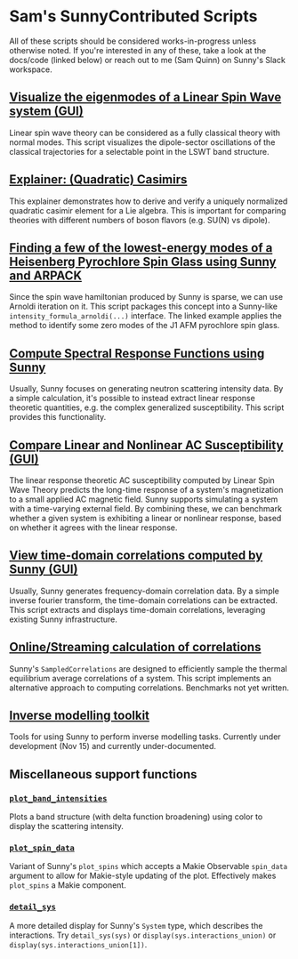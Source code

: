 # Sam's SunnyContributed Scripts

All of these scripts should be considered works-in-progress unless otherwise noted.
If you're interested in any of these, take a look at the docs/code (linked below) or reach out to me (Sam Quinn) on Sunny's Slack workspace.

## [Visualize the eigenmodes of a Linear Spin Wave system (GUI)](docs/eigenmode_viewer_examples.md)
Linear spin wave theory can be considered as a fully classical theory with normal modes.
This script visualizes the dipole-sector oscillations of the classical trajectories for a selectable point in the LSWT band structure.

## [Explainer: (Quadratic) Casimirs](docs/quadratic_casimirs.md)
This explainer demonstrates how to derive and verify a uniquely normalized quadratic casimir element for a Lie algebra.
This is important for comparing theories with different numbers of boson flavors (e.g. SU(N) vs dipole).

## [Finding a few of the lowest-energy modes of a Heisenberg Pyrochlore Spin Glass using Sunny and ARPACK](docs/arnoldi_spin_glass_example.md)
Since the spin wave hamiltonian produced by Sunny is sparse, we can use Arnoldi iteration on it.
This script packages this concept into a Sunny-like `intensity_formula_arnoldi(...)` interface.
The linked example applies the method to identify some zero modes of the J1 AFM pyrochlore spin glass.

## [Compute Spectral Response Functions using Sunny](susceptibility/susceptibility.jl)
Usually, Sunny focuses on generating neutron scattering intensity data.
By a simple calculation, it's possible to instead extract linear response theoretic quantities, e.g. the complex generalized susceptibility.
This script provides this functionality.

## [Compare Linear and Nonlinear AC Susceptibility (GUI)](susceptibility/AC_field_viewer.jl)
The linear response theoretic AC susceptibility computed by Linear Spin Wave Theory predicts the long-time response of a system's magnetization to a small applied AC magnetic field.
Sunny supports simulating a system with a time-varying external field.
By combining these, we can benchmark whether a given system is exhibiting a linear or nonlinear response, based on whether it agrees with the linear response.

## [View time-domain correlations computed by Sunny (GUI)](susceptibility/correlation_viewer.jl)
Usually, Sunny generates frequency-domain correlation data.
By a simple inverse fourier transform, the time-domain correlations can be extracted.
This script extracts and displays time-domain correlations, leveraging existing Sunny infrastructure.

## [Online/Streaming calculation of correlations](susceptibility/online_correlations.jl)
Sunny's `SampledCorrelations` are designed to efficiently sample the thermal equilibrium average correlations of a system.
This script implements an alternative approach to computing correlations.
Benchmarks not yet written.

## [Inverse modelling toolkit](inverse-toolkit/)
Tools for using Sunny to perform inverse modelling tasks.
Currently under development (Nov 15) and currently under-documented.

## Miscellaneous support functions
### [`plot_band_intensities`](eigenmodes/support.jl)
Plots a band structure (with delta function broadening) using color to display the scattering intensity.

### [`plot_spin_data`](eigenmodes/support.jl)
Variant of Sunny's `plot_spins` which accepts a Makie Observable `spin_data` argument to allow for Makie-style updating of the plot.
Effectively makes `plot_spins` a Makie component.

### [`detail_sys`](susceptibility/support.jl)
A more detailed display for Sunny's `System` type, which describes the interactions.
Try `detail_sys(sys)` or `display(sys.interactions_union)` or `display(sys.interactions_union[1])`.




